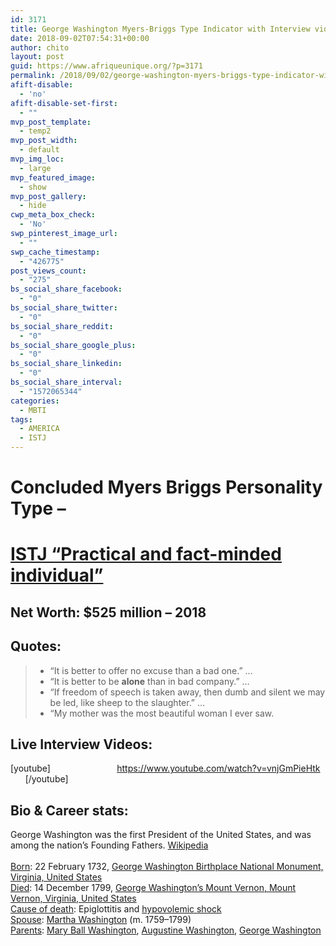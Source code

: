 ```yaml
---
id: 3171
title: George Washington Myers-Briggs Type Indicator with Interview videos, career stats and Net Worth
date: 2018-09-02T07:54:31+00:00
author: chito
layout: post
guid: https://www.afriqueunique.org/?p=3171
permalink: /2018/09/02/george-washington-myers-briggs-type-indicator-with-interview-videos-career-stats-and-net-worth/
afift-disable:
  - 'no'
afift-disable-set-first:
  - ""
mvp_post_template:
  - temp2
mvp_post_width:
  - default
mvp_img_loc:
  - large
mvp_featured_image:
  - show
mvp_post_gallery:
  - hide
cwp_meta_box_check:
  - 'No'
swp_pinterest_image_url:
  - ""
swp_cache_timestamp:
  - "426775"
post_views_count:
  - "275"
bs_social_share_facebook:
  - "0"
bs_social_share_twitter:
  - "0"
bs_social_share_reddit:
  - "0"
bs_social_share_google_plus:
  - "0"
bs_social_share_linkedin:
  - "0"
bs_social_share_interval:
  - "1572065344"
categories:
  - MBTI
tags:
  - AMERICA
  - ISTJ
---
```

# Concluded Myers Briggs Personality Type &#8211;&nbsp;

# [ISTJ &#8220;Practical and fact-minded individual&#8221;](https://www.afriqueunique.org/portrait-of-an-istj-introverted-sensing-thinking-judging-introverted-sensing-with-extraverted-thinking/)

## Net Worth: **$525 million &#8211; 2018**

## Quotes:

> <ul class="i8Z77e">
>   <li class="TrT0Xe">
>     “It is better to offer no excuse than a bad one.” &#8230;
>   </li>
>   <li class="TrT0Xe">
>     “It is better to be&nbsp;<b>alone</b>&nbsp;than in bad company.” &#8230;
>   </li>
>   <li class="TrT0Xe">
>     “If freedom of speech is taken away, then dumb and silent we may be led, like sheep to the slaughter.” &#8230;
>   </li>
>   <li class="TrT0Xe">
>     “My mother was the most beautiful woman I ever saw.
>   </li>
> </ul>

## Live Interview Videos:

[youtube]&nbsp; &nbsp; &nbsp; &nbsp; &nbsp; &nbsp; &nbsp; &nbsp; &nbsp; &nbsp; &nbsp; &nbsp; &nbsp; &nbsp;https://www.youtube.com/watch?v=vnjGmPieHtk &nbsp; &nbsp; &nbsp; &nbsp; [/youtube]

## Bio & Career stats:

<div class="mod" data-md="50" data-hveid="CAUQFQ" data-ved="2ahUKEwiWkbmG65vdAhUCxoUKHeC1D10QkCkoATAaegQIBRAV">
  <div class="hb8SAc kno-fb-ctx" data-hveid="CAUQFg" data-ved="2ahUKEwiWkbmG65vdAhUCxoUKHeC1D10QziAoADAaegQIBRAW">
    <div class="r-ixiO_83xE_zk">
      <div class="kno-rdesc r-if3ZRvdO_Eu0" data-t="kno-desc-sh" data-rtid="if3ZRvdO_Eu0">
        <div>
          George Washington was the first President of the United States, and was among the nation&#8217;s Founding Fathers.&nbsp;<a class="q ruhjFe NJLBac fl" href="https://en.wikipedia.org/wiki/George_Washington" data-ved="2ahUKEwiWkbmG65vdAhUCxoUKHeC1D10QmhMwGnoECAUQFw">Wikipedia</a>
        </div>
      </div>
    </div>
  </div>
</div>

<div class="mod" data-md="30" data-hveid="CAUQGA" data-ved="2ahUKEwiWkbmG65vdAhUCxoUKHeC1D10Q6-0CKAIwG3oECAUQGA">
  &nbsp;
</div>

<div class="mod" data-attrid="kc:/people/person:born" data-md="1001" data-hveid="CAUQGQ" data-ved="2ahUKEwiWkbmG65vdAhUCxoUKHeC1D10QkCkoAzAcegQIBRAZ">
  <div class="Z1hOCe">
    <div class="zloOqf kno-fb-ctx" data-ved="2ahUKEwiWkbmG65vdAhUCxoUKHeC1D10QyxMoADAcegQIBRAa">
      <span class="w8qArf"><a class="fl" href="https://www.google.com/search?q=george+washington+born&stick=H4sIAAAAAAAAAOPgE-LQz9U3MDYpStESy0620i9IzS_ISQVSRcX5eVZJ-UV5AAmeuHwkAAAA&sa=X&ved=2ahUKEwiWkbmG65vdAhUCxoUKHeC1D10Q6BMoADAcegQIBRAb" data-ved="2ahUKEwiWkbmG65vdAhUCxoUKHeC1D10Q6BMoADAcegQIBRAb">Born</a>:&nbsp;</span><span class="LrzXr kno-fv">22 February 1732,&nbsp;<a class="fl" href="https://www.google.com/search?q=George+Washington+Birthplace+National+Monument&stick=H4sIAAAAAAAAAOPgE-LQz9U3MDYpSlHiBLNSDI1KtMSyk630C1LzC3JSgVRRcX6eVVJ-UR4A9T1tFi8AAAA&sa=X&ved=2ahUKEwiWkbmG65vdAhUCxoUKHeC1D10QmxMoATAcegQIBRAc" data-ved="2ahUKEwiWkbmG65vdAhUCxoUKHeC1D10QmxMoATAcegQIBRAc">George Washington Birthplace National Monument, Virginia, United States</a></span>
    </div>
  </div>
</div>

<div class="mod" data-attrid="kc:/people/deceased_person:died" data-md="1001" data-hveid="CAUQHQ" data-ved="2ahUKEwiWkbmG65vdAhUCxoUKHeC1D10QkCkoBDAdegQIBRAd">
  <div class="Z1hOCe">
    <div class="zloOqf kno-fb-ctx" data-ved="2ahUKEwiWkbmG65vdAhUCxoUKHeC1D10QyxMoADAdegQIBRAe">
      <span class="w8qArf"><a class="fl" href="https://www.google.com/search?q=george+washington+died&stick=H4sIAAAAAAAAAOPgE-LQz9U3MDYpStGSz0620i9IzS_ISdVPSU1OTSxOTYkvSC0qzs-zSslMTQEAUJeW1i0AAAA&sa=X&ved=2ahUKEwiWkbmG65vdAhUCxoUKHeC1D10Q6BMoADAdegQIBRAf" data-ved="2ahUKEwiWkbmG65vdAhUCxoUKHeC1D10Q6BMoADAdegQIBRAf">Died</a>:&nbsp;</span><span class="LrzXr kno-fv">14 December 1799,&nbsp;<a class="fl" href="https://www.google.com/search?q=Mount+Vernon&stick=H4sIAAAAAAAAAOPgE-LQz9U3MDYpSlHiBLEMjcuM0rTks5Ot9AtS8wtyUvVTUpNTE4tTU-ILUouK8_OsUjJTUwBp5gkUOAAAAA&sa=X&ved=2ahUKEwiWkbmG65vdAhUCxoUKHeC1D10QmxMoATAdegQIBRAg" data-ved="2ahUKEwiWkbmG65vdAhUCxoUKHeC1D10QmxMoATAdegQIBRAg">George Washington&#8217;s Mount Vernon, Mount Vernon, Virginia, United States</a></span>
    </div>
  </div>
</div>

<div class="mod" data-attrid="ss:/webfacts:caus_of_death" data-md="1001" data-hveid="CAUQIQ" data-ved="2ahUKEwiWkbmG65vdAhUCxoUKHeC1D10QkCkoBTAeegQIBRAh">
  <div class="Z1hOCe">
    <div class="zloOqf kno-fb-ctx" data-ved="2ahUKEwiWkbmG65vdAhUCxoUKHeC1D10QyxMoADAeegQIBRAi">
      <span class="w8qArf"><a class="fl" href="https://www.google.com/search?q=george+washington+cause+of+death&sa=X&ved=2ahUKEwiWkbmG65vdAhUCxoUKHeC1D10Q6BMoADAeegQIBRAj" data-ved="2ahUKEwiWkbmG65vdAhUCxoUKHeC1D10Q6BMoADAeegQIBRAj">Cause of death</a>:&nbsp;</span><span class="LrzXr kno-fv">Epiglottitis and&nbsp;<a class="fl" href="https://www.google.com/search?q=hypovolemic+shock&stick=H4sIAAAAAAAAAONgVuLUz9U3MMooTzICAHn-9MANAAAA&sa=X&ved=2ahUKEwiWkbmG65vdAhUCxoUKHeC1D10QmxMoATAeegQIBRAk" data-ved="2ahUKEwiWkbmG65vdAhUCxoUKHeC1D10QmxMoATAeegQIBRAk">hypovolemic shock</a></span>
    </div>
  </div>
</div>

<div class="mod" data-attrid="kc:/people/person:spouse" data-md="1001" data-hveid="CAUQJQ" data-ved="2ahUKEwiWkbmG65vdAhUCxoUKHeC1D10QkCkoBjAfegQIBRAl">
  <div class="Z1hOCe">
    <div class="zloOqf kno-fb-ctx" data-ved="2ahUKEwiWkbmG65vdAhUCxoUKHeC1D10QyxMoADAfegQIBRAm">
      <span class="w8qArf"><a class="fl" href="https://www.google.com/search?q=george+washington+spouse&stick=H4sIAAAAAAAAAOPgE-LQz9U3MDYpStGSyE620i9IzS_ISQVSRcX5eVbFBfmlxakAADmMYSYAAAA&sa=X&ved=2ahUKEwiWkbmG65vdAhUCxoUKHeC1D10Q6BMoADAfegQIBRAn" data-ved="2ahUKEwiWkbmG65vdAhUCxoUKHeC1D10Q6BMoADAfegQIBRAn">Spouse</a>:&nbsp;</span><span class="LrzXr kno-fv"><a class="fl" href="https://www.google.com/search?q=Martha+Washington&stick=H4sIAAAAAAAAAOPgE-LQz9U3MDYpSlHiBLEMTVPKLbQkspOt9AtS8wtyUoFUUXF-nlVxQX5pcSoAA6e1cDEAAAA&sa=X&ved=2ahUKEwiWkbmG65vdAhUCxoUKHeC1D10QmxMoATAfegQIBRAo" data-ved="2ahUKEwiWkbmG65vdAhUCxoUKHeC1D10QmxMoATAfegQIBRAo">Martha Washington</a>&nbsp;(m. 1759–1799)</span>
    </div>
  </div>
</div>

<div class="mod" data-attrid="kc:/people/person:parents" data-md="1001" data-hveid="CAUQKQ" data-ved="2ahUKEwiWkbmG65vdAhUCxoUKHeC1D10QkCkoBzAgegQIBRAp">
  <div class="Z1hOCe">
    <div class="zloOqf kno-fb-ctx" data-ved="2ahUKEwiWkbmG65vdAhUCxoUKHeC1D10QyxMoADAgegQIBRAq">
      <span class="w8qArf"><a class="fl" href="https://www.google.com/search?q=george+washington+parents&stick=H4sIAAAAAAAAAOPgE-LQz9U3MDYpStGSzE620i9IzS_ISQVSRcX5eVYFiUWpeSXFAJk5XoonAAAA&sa=X&ved=2ahUKEwiWkbmG65vdAhUCxoUKHeC1D10Q6BMoADAgegQIBRAr" data-ved="2ahUKEwiWkbmG65vdAhUCxoUKHeC1D10Q6BMoADAgegQIBRAr">Parents</a>:&nbsp;</span><span class="LrzXr kno-fv"><a class="fl" href="https://www.google.com/search?q=Mary+Ball+Washington&stick=H4sIAAAAAAAAAOPgE-LQz9U3MDYpSlHiBLGSck0MU7Qks5Ot9AtS8wtyUoFUUXF-nlVBYlFqXkkxABzRmdYyAAAA&sa=X&ved=2ahUKEwiWkbmG65vdAhUCxoUKHeC1D10QmxMoATAgegQIBRAs" data-ved="2ahUKEwiWkbmG65vdAhUCxoUKHeC1D10QmxMoATAgegQIBRAs">Mary Ball Washington</a>,&nbsp;<a class="fl" href="https://www.google.com/search?q=Augustine+Washington&stick=H4sIAAAAAAAAAOPgE-LQz9U3MDYpSlHiBLEsc3LKC7Uks5Ot9AtS8wtyUoFUUXF-nlVBYlFqXkkxANYy_zEyAAAA&sa=X&ved=2ahUKEwiWkbmG65vdAhUCxoUKHeC1D10QmxMoAjAgegQIBRAt" data-ved="2ahUKEwiWkbmG65vdAhUCxoUKHeC1D10QmxMoAjAgegQIBRAt">Augustine Washington</a>,&nbsp;<a class="fl" href="https://www.google.com/search?q=George+Washington+(inventor)&stick=H4sIAAAAAAAAAOPgE-LQz9U3MDYpSlHiArGMCs2LDS20JLOTrfQLUvMLclKBVFFxfp5VQWJRal5JMQARAeMtMwAAAA&sa=X&ved=2ahUKEwiWkbmG65vdAhUCxoUKHeC1D10QmxMoAzAgegQIBRAu" data-ved="2ahUKEwiWkbmG65vdAhUCxoUKHeC1D10QmxMoAzAgegQIBRAu">George Washington</a></span>
    </div>
  </div>
</div>